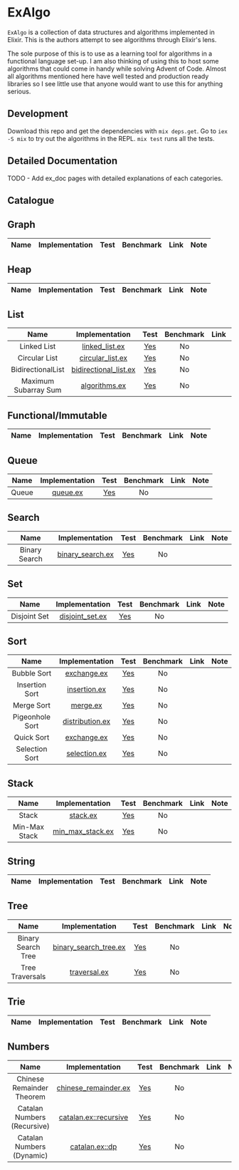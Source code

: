 # ExAlgo

`ExAlgo` is a collection of data structures and algorithms implemented in Elixir. This is the authors attempt to see algorithms through Elixir's lens.

The sole purpose of this is to use as a learning tool for algorithms in a functional language set-up. I am also thinking of using this to host some algorithms that could come in handy while solving Advent of Code. Almost all algorithms mentioned here have well tested and production ready libraries so I see little use that anyone would want to use this for anything serious.

## Development

Download this repo and get the dependencies with `mix deps.get`. Go to `iex -S mix` to try out the algorithms in the REPL. `mix test` runs all the tests.

## Detailed Documentation
TODO - Add ex_doc pages with detailed explanations of each categories.

## Catalogue

## Graph
| Name | Implementation | Test | Benchmark | Link | Note |
| :--: | :------------: | :--: | :-------: | :--: | :--: |

## Heap
| Name | Implementation | Test | Benchmark | Link | Note |
| :--: | :------------: | :--: | :-------: | :--: | :--: |

## List
| Name | Implementation | Test | Benchmark | Link | Note |
| :--: | :------------: | :--: | :-------: | :--: | :--: |
| Linked List | [linked_list.ex](lib/ex_algo/list/linked_list.ex) | [Yes](test/ex_algo/list/linked_list_test.exs) | No | | |
| Circular List | [circular_list.ex](lib/ex_algo/list/circular_list.ex) | [Yes](test/ex_algo/list/circular_list_test.exs) | No | | |
| BidirectionalList | [bidirectional_list.ex](lib/ex_algo/list/bidirectional_list.ex) | [Yes](test/ex_algo/list/bidirectional_list_test.exs) | No | | WIP |
| Maximum Subarray Sum | [algorithms.ex](lib/ex_algo/list/algorithms.ex) | [Yes](test/ex_algo/list/algorithms_test.exs) | No | | Kadane's Algorithm |


## Functional/Immutable
| Name | Implementation | Test | Benchmark | Link | Note |
| :--: | :------------: | :--: | :-------: | :--: | :--: |

## Queue
| Name | Implementation | Test | Benchmark | Link | Note |
| :--: | :------------: | :--: | :-------: | :--: | :--: |
| Queue | [queue.ex](lib/ex_algo/queue/queue.ex) | [Yes](test/ex_algo/queue/queue_test.exs) | No | | |

## Search
| Name | Implementation | Test | Benchmark | Link | Note |
| :--: | :------------: | :--: | :-------: | :--: | :--: |
| Binary Search | [binary_search.ex](lib/ex_algo/search/binary_search.ex) | [Yes](test/ex_algo/search/binary_search_test.exs) | No | | |

## Set
| Name | Implementation | Test | Benchmark | Link | Note |
| :--: | :------------: | :--: | :-------: | :--: | :--: |
| Disjoint Set | [disjoint_set.ex](lib/ex_algo/set/disjoint_set.ex) | [Yes](test/ex_algo/set/disjoint_set_test.exs) | No | | |

## Sort
| Name | Implementation | Test | Benchmark | Link | Note |
| :--: | :------------: | :--: | :-------: | :--: | :--: |
| Bubble Sort | [exchange.ex](lib/ex_algo/sort/exchange.ex) | [Yes](test/ex_algo/sort/exchange_test.exs) | No | | |
| Insertion Sort | [insertion.ex](lib/ex_algo/sort/insertion.ex) | [Yes](test/ex_algo/sort/insertion_test.exs) | No | | |
| Merge Sort | [merge.ex](lib/ex_algo/sort/merge.ex) | [Yes](test/ex_algo/sort/merge_test.exs) | No | | |
| Pigeonhole Sort | [distribution.ex](lib/ex_algo/sort/distribution.ex) | [Yes](test/ex_algo/sort/distribution_test.exs) | No | | |
| Quick Sort | [exchange.ex](lib/ex_algo/sort/exchange.ex) | [Yes](test/ex_algo/sort/exchange_test.exs) | No | | |
| Selection Sort | [selection.ex](lib/ex_algo/sort/selection.ex) | [Yes](test/ex_algo/sort/selection_test.exs) | No | | |

## Stack
| Name | Implementation | Test | Benchmark | Link | Note |
| :--: | :------------: | :--: | :-------: | :--: | :--: |
| Stack | [stack.ex](lib/ex_algo/stack/stack.ex) | [Yes](test/ex_algo/stack/stack_test.exs) | No | | |
| Min-Max Stack | [min_max_stack.ex](lib/ex_algo/stack/min_max_stack.ex) | [Yes](test/ex_algo/stack/min_max_stack_test.exs) | No | | |

## String
| Name | Implementation | Test | Benchmark | Link | Note |
| :--: | :------------: | :--: | :-------: | :--: | :--: |

## Tree
| Name | Implementation | Test | Benchmark | Link | Note |
| :--: | :------------: | :--: | :-------: | :--: | :--: |
| Binary Search Tree | [binary_search_tree.ex](lib/ex_algo/tree/binary_search_tree.ex) | [Yes](test/ex_algo/tree/binary_search_tree_test.exs) | No | |
| Tree Traversals | [traversal.ex](lib/ex_algo/tree/traversal.ex) | [Yes](test/ex_algo/tree/traversal_test.exs) | No | | |

## Trie
| Name | Implementation | Test | Benchmark | Link | Note |
| :--: | :------------: | :--: | :-------: | :--: | :--: |

## Numbers
| Name | Implementation | Test | Benchmark | Link | Note |
| :--: | :------------: | :--: | :-------: | :--: | :--: |
| Chinese Remainder Theorem | [chinese_remainder.ex](lib/ex_algo/number/chinese_remainder.ex) | [Yes](test/ex_algo/number/chinese_remainder_test.exs) | No | | |
| Catalan Numbers (Recursive) | [catalan.ex::recursive](lib/ex_algo/number/catalan.ex) | [Yes](test/ex_algo/number/catalan_test.exs) | No | | |
| Catalan Numbers (Dynamic) | [catalan.ex::dp](lib/ex_algo/number/catalan.ex) | [Yes](test/ex_algo/number/catalan_test.exs) | No | | |
